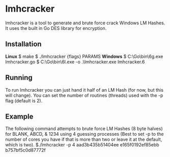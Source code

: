 # lmhcracker

lmhcracker is a tool to generate and brute force crack Windows LM Hashes. It uses the built in Go DES library for encryption.

## Installation
**Linux**
	$ make
	$ ./lmhcracker {flags} PARAMS
**Windows**
	$ C:\Go\bin\6g.exe lmhcracker.go
	$ C:\Go\bin\6l.exe -o .\lmhcracker.exe lmhcracker.6

## Running
To run lmhcracker you can just hand it half of an LM Hash (for now, but this will change). You can set the number of routines (threads) used with the -p flag (default is 2).

## Example
The following command attempts to brute force LM Hashes (8 byte halves) for BLANK, ABCD, & 1234 using 4 guessing processes (Best to set -p to the number of cores you have if that is more than two or leave it at the default, which is two).
	$./lmhcracker -p 4 aad3b435b51404ee e165f0192ef85ebb b757bf5c0d87772f
